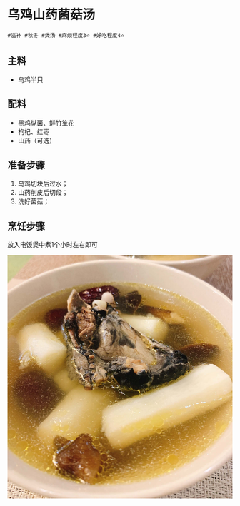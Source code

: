 # 乌鸡山药菌菇汤

```
#滋补 #秋冬 #煲汤 #麻烦程度3⭐️ #好吃程度4⭐️
```

## 主料

- 乌鸡半只

## 配料

- 黑鸡纵菌、鲜竹笙花
- 枸杞、红枣
- 山药（可选）

## 准备步骤

1. 乌鸡切块后过水；
2. 山药削皮后切段；
3. 洗好菌菇；

## 烹饪步骤

放入电饭煲中煮1个小时左右即可

![](../_images/wuji.jpg ':loading=lazy')
